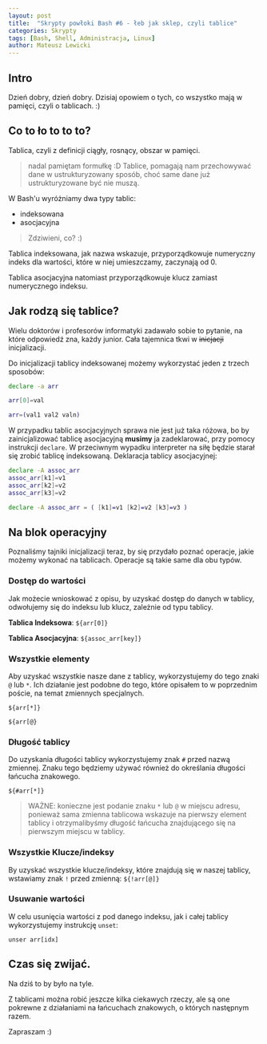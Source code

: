 ```yaml
---
layout: post
title:  "Skrypty powłoki Bash #6 - łeb jak sklep, czyli tablice"
categories: Skrypty
tags: [Bash, Shell, Administracja, Linux]
author: Mateusz Lewicki
---
```

## Intro
Dzień dobry, dzień dobry.
Dzisiaj opowiem o tych, co wszystko mają w pamięci, czyli o tablicach. :)

## Co to ło to to to?
Tablica, czyli z definicji ciągły, rosnący, obszar w pamięci.
> nadal pamiętam formułkę :D
Tablice, pomagają nam przechowywać dane w ustrukturyzowany sposób, choć same dane już ustrukturyzowane być nie muszą.

W Bash'u wyróżniamy dwa typy tablic:
 - indeksowana
 - asocjacyjna
 
> Zdziwieni, co? :)

Tablica indeksowana, jak nazwa wskazuje, przyporządkowuje numeryczny indeks dla wartości, które w niej umieszczamy, zaczynają od 0.

Tablica asocjacyjna natomiast przyporządkowuje klucz zamiast numerycznego indeksu.

## Jak rodzą się tablice?

Wielu doktorów i profesorów informatyki zadawało sobie to pytanie, na które odpowiedź zna, każdy junior. Cała tajemnica tkwi w ~~inicjacji~~ inicjalizacji.

Do inicjalizacji tablicy indeksowanej możemy wykorzystać jeden z trzech sposobów:

```bash
declare -a arr
```
```bash
arr[0]=val
```
```bash
arr=(val1 val2 valn)
```

W przypadku tablic asocjacyjnych sprawa nie jest już taka różowa, bo by zainicjalizować tablicę asocjacyjną __musimy__ ja zadeklarować, przy pomocy instrukcji `declare`. W przeciwnym wypadku interpreter na siłę będzie starał się zrobić tablicę indeksowaną.
Deklaracja tablicy asocjacyjnej:

```bash
declare -A assoc_arr
assoc_arr[k1]=v1
assoc_arr[k2]=v2
assoc_arr[k3]=v2
```
```bash
declare -A assoc_arr = ( [k1]=v1 [k2]=v2 [k3]=v3 )
```

## Na blok operacyjny

Poznaliśmy tajniki inicjalizacji teraz, by się przydało poznać operacje, jakie możemy wykonać na tablicach. Operacje są takie same dla obu typów.

### Dostęp do wartości
Jak możecie wnioskować z opisu, by uzyskać dostęp do danych w tablicy, odwołujemy się do indeksu lub klucz, zależnie od typu tablicy.

__Tablica Indeksowa__:
`${arr[0]}`

__Tablica Asocjacyjna__:
`${assoc_arr[key]}`

### Wszystkie elementy

Aby uzyskać wszystkie nasze dane z tablicy, wykorzystujemy do tego znaki `@` lub `*`. Ich działanie jest podobne do tego, które opisałem to w poprzednim poście, na temat zmiennych specjalnych.

`${arr[*]}`

`${arr[@}`

### Długość tablicy

Do uzyskania długości tablicy wykorzystujemy znak `#` przed nazwą zmiennej. Znaku tego będziemy używać również do określania długości łańcucha znakowego.

`${#arr[*]}`
> WAŻNE: konieczne jest podanie znaku `*` lub `@` w miejscu adresu, ponieważ sama zmienna tablicowa wskazuje na pierwszy element tablicy i otrzymalibyśmy długość łańcucha znajdującego się na pierwszym miejscu w tablicy.

### Wszystkie Klucze/indeksy

By uzyskać wszystkie klucze/indeksy, które znajdują się w naszej tablicy, wstawiamy znak `!` przed zmienną:
`${!arr[@]}`

### Usuwanie wartości

W celu usunięcia wartości z pod danego indeksu, jak i całej tablicy wykorzystujemy instrukcję `unset`:

`unser arr[idx]`

## Czas się zwijać.

Na dziś to by było na tyle. 

Z tablicami można robić jeszcze kilka ciekawych rzeczy, ale są one pokrewne z działaniami na łańcuchach znakowych, o których następnym razem.

Zapraszam :)

